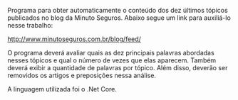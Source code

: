 ﻿Programa para obter automaticamente o conteúdo dos dez últimos tópicos publicados no blog da Minuto Seguros. Abaixo segue um link para auxiliá-lo nesse trabalho:

http://www.minutoseguros.com.br/blog/feed/

O programa deverá avaliar quais as dez principais palavras abordadas nesses tópicos e qual o número de vezes que elas aparecem. Também deverá exibir a quantidade de palavras por tópico. Além disso, deverão ser removidos os artigos e preposições nessa análise.

A linguagem utilizada foi o .Net Core.